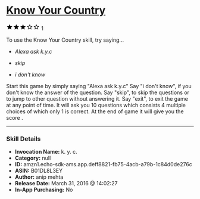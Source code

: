 # [Know Your Country](http://alexa.amazon.com/#skills/amzn1.echo-sdk-ams.app.deff8821-fb75-4acb-a79b-1c84d0de276c)
![3 stars](../../images/ic_star_black_18dp_1x.png)![3 stars](../../images/ic_star_black_18dp_1x.png)![3 stars](../../images/ic_star_black_18dp_1x.png)![3 stars](../../images/ic_star_border_black_18dp_1x.png)![3 stars](../../images/ic_star_border_black_18dp_1x.png) 1

To use the Know Your Country skill, try saying...

* *Alexa ask k.y.c*

* *skip*

* *i don't know*

Start this game by simply saying "Alexa ask k.y.c"
Say "i don't know", if you don't know the answer of the question.
Say "skip", to skip the questions or to jump to other question without answering it.
Say "exit", to exit the game at any point of time.
It will ask you 10 questions which consists 4 multiple choices of which only 1 is correct.
At the end of game it will give you the score .

***

### Skill Details

* **Invocation Name:** k. y. c.
* **Category:** null
* **ID:** amzn1.echo-sdk-ams.app.deff8821-fb75-4acb-a79b-1c84d0de276c
* **ASIN:** B01DL8L3EY
* **Author:** anip mehta
* **Release Date:** March 31, 2016 @ 14:02:27
* **In-App Purchasing:** No

